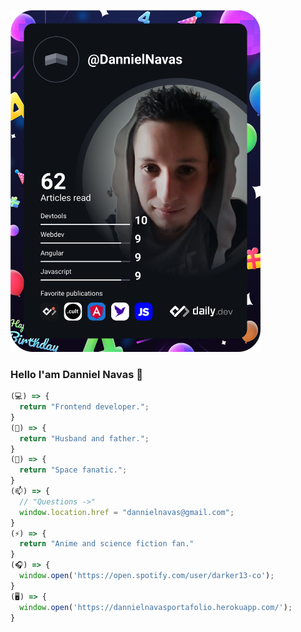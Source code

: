 <a href="https://app.daily.dev/DailyDevTips"><img src="https://github.com/DannielNavas/DannielNavas/blob/master/devcard.svg" width="400" alt="Chris Bongers's Dev Card"/></a>

### Hello I'am Danniel Navas 👋
```javascript
(💻) => {
  return "Frontend developer.";
}
(💖) => {
  return "Husband and father.";
}
(🔭) => {
  return "Space fanatic.";
}
(📫) => {
  // "Questions ->" 
  window.location.href = "dannielnavas@gmail.com";
}
(⚡) => {
  return "Anime and science fiction fan."
}
(🎧) => {
  window.open('https://open.spotify.com/user/darker13-co');
}
(🖥) => {
  window.open('https://dannielnavasportafolio.herokuapp.com/');
}
```
<!--
**DannielNavas/DannielNavas** is a ✨ _special_ ✨ repository because its `README.md` (this file) appears on your GitHub profile.

Here are some ideas to get you started:

- 🔭 I’m currently working on ...
- 🌱 I’m currently learning ...
- 👯 I’m looking to collaborate on ...
- 🤔 I’m looking for help with ...
- 💬 Ask me about ...
- 📫 How to reach me: ...
- 😄 Pronouns: ...
- ⚡ Fun fact: ...
-->
